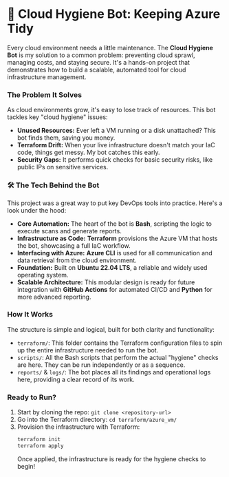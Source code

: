 # 🧼 Cloud Hygiene Bot: Keeping Azure Tidy

Every cloud environment needs a little maintenance. The **Cloud Hygiene Bot** is my solution to a common problem: preventing cloud sprawl, managing costs, and staying secure. It's a hands-on project that demonstrates how to build a scalable, automated tool for cloud infrastructure management.

### The Problem It Solves

As cloud environments grow, it's easy to lose track of resources. This bot tackles key "cloud hygiene" issues:

* **Unused Resources:** Ever left a VM running or a disk unattached? This bot finds them, saving you money.
* **Terraform Drift:** When your live infrastructure doesn't match your IaC code, things get messy. My bot catches this early.
* **Security Gaps:** It performs quick checks for basic security risks, like public IPs on sensitive services.

### 🛠️ The Tech Behind the Bot

This project was a great way to put key DevOps tools into practice. Here's a look under the hood:

* **Core Automation:** The heart of the bot is **Bash**, scripting the logic to execute scans and generate reports.
* **Infrastructure as Code:** **Terraform** provisions the Azure VM that hosts the bot, showcasing a full IaC workflow.
* **Interfacing with Azure:** **Azure CLI** is used for all communication and data retrieval from the cloud environment.
* **Foundation:** Built on **Ubuntu 22.04 LTS**, a reliable and widely used operating system.
* **Scalable Architecture:** This modular design is ready for future integration with **GitHub Actions** for automated CI/CD and **Python** for more advanced reporting.

### How It Works

The structure is simple and logical, built for both clarity and functionality:

* `terraform/`: This folder contains the Terraform configuration files to spin up the entire infrastructure needed to run the bot.
* `scripts/`: All the Bash scripts that perform the actual "hygiene" checks are here. They can be run independently or as a sequence.
* `reports/` & `logs/`: The bot places all its findings and operational logs here, providing a clear record of its work.

### Ready to Run?

1.  Start by cloning the repo: `git clone <repository-url>`
2.  Go into the Terraform directory: `cd terraform/azure_vm/`
3.  Provision the infrastructure with Terraform:
    ```bash
    terraform init
    terraform apply
    ```
    Once applied, the infrastructure is ready for the hygiene checks to begin!


